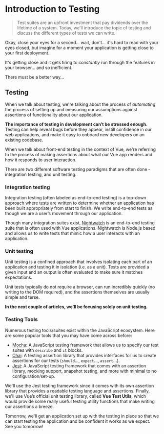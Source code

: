 # Introduction to Testing

> Test suites are an upfront investment that pay dividends over the lifetime of a system. Today, we'll introduce the topic of testing and discuss the different types of tests we can write.

Okay, close your eyes for a second... wait, don't... it's hard to read with your eyes closed, but imagine for a moment your application is getting close to your first deployment.

It's getting close and it gets tiring to _constantly_ run through the features in your browser... and so inefficient.

There must be a better way...

## Testing

When we talk about testing, we're talking about the process of _automating_ the process of setting up and measuring our assumptions against assertions of functionality about our application.

__The importance of testing in development can’t be stressed enough__. Testing can help reveal bugs before they appear, instill confidence in our web applications, and make it easy to onboard new developers on an existing codebase.

When we talk about front-end testing in the context of Vue, we're referring to the process of making assertions about what our Vue app renders and how it responds to user interaction.

There are two different software testing paradigms that are often done - integration testing, and unit testing.

### Integration testing

Integration testing (often labeled as end-to-end testing) is a top-down approach where tests are written to determine whether an application has been built appropriately from start to finish. We write end-to-end tests as though we are a user’s movement through our application.

Though many integration suites exist, [Nightwatch](http://nightwatchjs.org/) is an end-to-end testing suite that is often used with Vue applications. Nightwatch is Node.js based and allows us to write tests that mimic how a user interacts with an application.

### Unit testing

Unit testing is a confined approach that involves isolating each part of an application and testing it in isolation (i.e. as a unit). Tests are provided a given input and an output is often evaluated to make sure it matches expectations.

Unit tests typically do not require a browser, can run incredibly quickly (no writing to the DOM required), and the assertions themselves are usually simple and terse.

__In the next couple of articles, we’ll be focusing solely on unit testing.__

### Testing Tools

Numerous testing tools/suites exist within the JavaScript ecosystem. Here are some popular tools that you may have come across before:

- [Mocha](https://mochajs.org/): A JavaScript testing framework that allows us to specify our test suites with `describe` and `it` blocks.
- [Chai](https://www.chaijs.com/): A testing assertion library that provides interfaces for us to create assertions for our tests (`should`..., `expect`..., `assert`...).
- [Jest](https://jestjs.io/): A JavaScript testing framework that comes with an assertion library, mocking support, snapshot testing, and more with minimal to no configuration/set-up.

We'll use the Jest testing framework since it comes with its own assertion library that provides a readable testing language and assertions. Finally, we'll use Vue’s official unit testing library, called __Vue Test Utils__, which would provide some really useful testing utility functions that make writing our assertions a breeze.

Tomorrow, we'll get an application set up with the testing in place so that we can start testing the application and be confident it works as we expect. See you tomorrow!